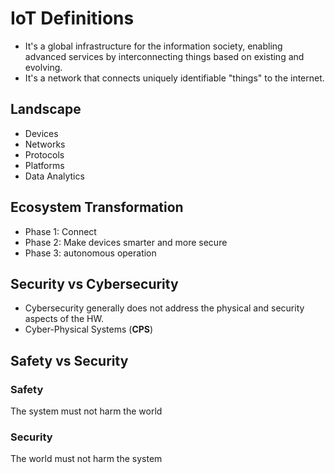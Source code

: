 # IoT Definitions
- It's a global infrastructure for the information society, enabling advanced services by interconnecting things based on existing and evolving. 
- It's a network that connects uniquely identifiable "things" to the internet. 

## Landscape
- Devices
- Networks
- Protocols
- Platforms
- Data Analytics

## Ecosystem Transformation
- Phase 1: Connect
- Phase 2: Make devices smarter and more secure
- Phase 3: autonomous operation

## Security vs Cybersecurity
- Cybersecurity generally does not address the physical and security aspects of the HW. 
- Cyber-Physical Systems (**CPS**)

## Safety vs Security 
### Safety
The system must not harm the world
### Security
The world must not harm the system

